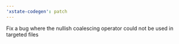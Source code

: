 ```yaml
---
'xstate-codegen': patch
---
```


Fix a bug where the nullish coalescing operator could not be used in targeted files
